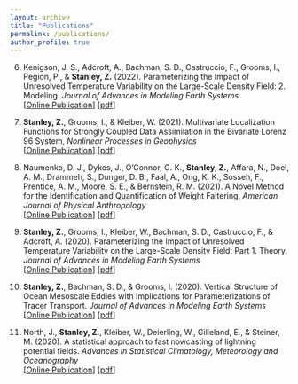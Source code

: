 ```yaml
---
layout: archive
title: "Publications"
permalink: /publications/
author_profile: true
---
```



6. Kenigson, J. S., Adcroft, A., Bachman, S. D., Castruccio, F., Grooms, I., Pegion, P., &amp; **Stanley, Z.** (2022).
Parameterizing the Impact of Unresolved Temperature Variability on the Large-Scale Density Field: 2. Modeling.
*Journal of Advances in Modeling Earth Systems*\
[[Online Publication](https://doi.org/10.1029/2021MS002844)]
[<a href="http://zcstanley.github.io/files/2022KenigsonParameterizing.pdf" target="_blank">pdf</a>]


5. **Stanley, Z.**, Grooms, I., &amp; Kleiber, W. (2021). Multivariate Localization Functions for Strongly Coupled Data Assimilation
in the Bivariate Lorenz 96 System, *Nonlinear Processes in Geophysics*\
[[Online Publication](https://doi.org/10.5194/npg-28-565-2021)]
[<a href="http://zcstanley.github.io/files/2021StanleyMultivariate.pdf" target="_blank">pdf</a>]


4. Naumenko, D. J., Dykes, J., O’Connor, G. K., **Stanley, Z.**, Affara, N., Doel, A. M., Drammeh, S., Dunger, D. B.,
Faal, A., Ong, K. K., Sosseh, F., Prentice, A. M., Moore, S. E., &amp; Bernstein, R. M. (2021). A Novel Method for the
Identification and Quantification of Weight Faltering. *American Journal of Physical Anthropology*\
[[Online Publication](https://doi.org/10.1002/ajpa.24217)]
[<a href="http://zcstanley.github.io/files/2021NaumenkoANovel.pdf" target="_blank">pdf</a>]


3. **Stanley, Z.**, Grooms, I., Kleiber, W., Bachman, S. D., Castruccio, F., &amp; Adcroft, A. (2020). Parameterizing the
Impact of Unresolved Temperature Variability on the Large-Scale Density Field: Part 1. Theory. *Journal of
Advances in Modeling Earth Systems*\
[[Online Publication](https://doi.org/10.1029/2020MS002185)]
[<a href="http://zcstanley.github.io/files/2020StanleyParameterizing.pdf" target="_blank">pdf</a>]


2. **Stanley, Z.**, Bachman, S. D., &amp;  Grooms, I. (2020). Vertical Structure of Ocean Mesoscale Eddies with Implications
for Parameterizations of Tracer Transport. *Journal of Advances in Modeling Earth Systems*\
[[Online Publication](https://doi.org/10.1029/2020MS002151)]
[<a href="http://zcstanley.github.io/files/2020StanleyVertical.pdf" target="_blank">pdf</a>]


1. North, J., **Stanley, Z.**, Kleiber, W., Deierling, W., Gilleland, E., &amp; Steiner, M. (2020). A statistical approach to fast
nowcasting of lightning potential fields. *Advances in Statistical Climatology, Meteorology and Oceanography*\
[[Online Publication](https://doi.org/10.5194/ascmo-6-79-2020)]
[<a href="http://zcstanley.github.io/files/2020NorthAStatistical.pdf" target="_blank">pdf</a>]




